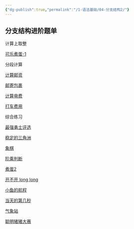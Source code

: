 ```yaml
---
{"dg-publish":true,"permalink":"/1-语法基础/04-分支结构2/"}
---
```


## 分支结构进阶题单

计算上取整

[可乐煮蛋-1](http://www.turing-code.com/d/xinyijie/p/P04T01)

分段计算

[计算邮资](http://www.turing-code.com/d/xinyijie/p/P04T02)

[邮寄包裹](http://www.turing-code.com/d/xinyijie/p/P04T03)

[计算电费](http://www.turing-code.com/d/xinyijie/p/P04T04)

[打车费用](http://www.turing-code.com/d/xinyijie/p/P04T05)

综合练习

[最强勇士评选](http://www.turing-code.com/d/xinyijie/p/P04T06)

[稳定的三角洲](http://www.turing-code.com/d/xinyijie/p/P04T07)

[象棋](http://www.turing-code.com/d/xinyijie/p/P04T08)

[阶乘判断](http://www.turing-code.com/d/xinyijie/p/P04T09)

[煮蛋2](http://www.turing-code.com/d/xinyijie/p/P04T10)

[开不开 long long](http://www.turing-code.com/d/xinyijie/p/P04T11)

[小鱼的航程](http://www.turing-code.com/d/xinyijie/p/P04T12)

[当天的第几秒](http://www.turing-code.com/d/xinyijie/p/P04T13)

[气象站](http://www.turing-code.com/d/xinyijie/p/P04T14)

[聪明猪猪大赛](http://www.turing-code.com/d/xinyijie/p/P04T15)